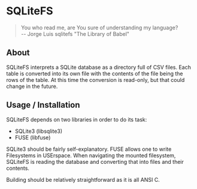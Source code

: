 # SQLiteFS

> You who read me, are You sure of understanding my language?  
> -- Jorge Luis sqlitefs "The Library of Babel"

## About

SQLiteFS interprets a SQLite database as a directory full of CSV files.  Each
table is converted into its own file with the contents of the file being the
rows of the table. At this time the conversion is read-only, but that could
change in the future.

## Usage / Installation

SQLiteFS depends on two libraries in order to do its task:

- SQLite3 (libsqlite3)
- FUSE (libfuse)

SQLite3 should be fairly self-explanatory. FUSE allows one to write Filesystems
in USErspace. When navigating the mounted filesystem, SQLiteFS is reading the
database and converting that into files and their contents.

Building should be relatively straightforward as it is all ANSI C.
